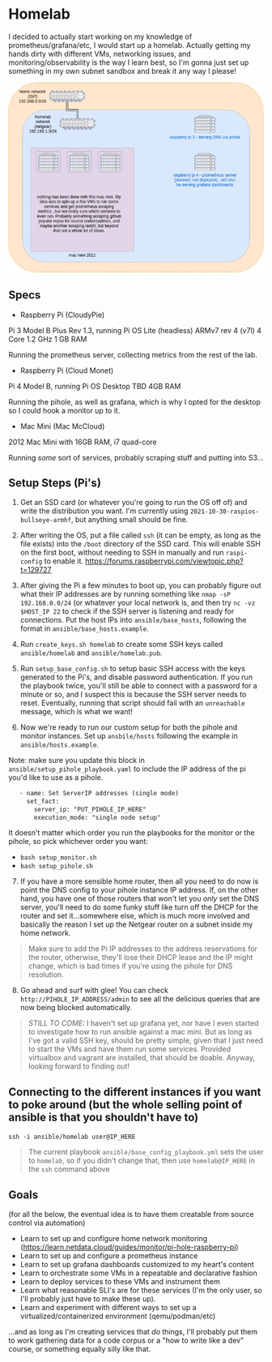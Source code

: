 # Homelab

I decided to actually start working on my knowledge of prometheus/grafana/etc, I would start up a homelab. Actually getting my hands dirty with different VMs, networking issues, and monitoring/observability is the way I learn best, so I'm gonna just set up something in my own subnet sandbox and break it any way I please!

![the current setup](homelab_diagram.png)

## Specs

- Raspberry Pi (CloudyPie)

Pi 3 Model B Plus Rev 1.3, running Pi OS Lite (headless)
ARMv7 rev 4 (v7l) 4 Core 1.2 GHz
1 GB RAM

Running the prometheus server, collecting metrics from the rest of the lab.

- Raspberry Pi (Cloud Monet)

Pi 4 Model B, running Pi OS Desktop
TBD
4GB RAM

Running the pihole, as well as grafana, which is why I opted for the desktop so I could hook a monitor up to it.

- Mac Mini (Mac McCloud)

2012 Mac Mini with 16GB RAM, i7 quad-core

Running _some_ sort of services, probably scraping stuff and putting into S3...

## Setup Steps (Pi's)

1. Get an SSD card (or whatever you're going to run the OS off of) and write the distribution you want. I'm currently using `2021-10-30-raspios-bullseye-armhf`, but anything small should be fine.

2. After writing the OS, put a file called `ssh` (it can be empty, as long as the file exists) into the `/boot` directory of the SSD card. This will enable SSH on the first boot, without needing to SSH in manually and run `raspi-config` to enable it.
https://forums.raspberrypi.com/viewtopic.php?t=129727

3. After giving the Pi a few minutes to boot up, you can probably figure out what their IP addresses are by running something like `nmap -sP 192.168.0.0/24` (or whatever your local network is, and then try `nc -vz $HOST_IP 22` to check if the SSH server is listening and ready for connections. Put the host IPs into `ansible/base_hosts`, following the format in `ansible/base_hosts.example`.

4. Run `create_keys.sh homelab` to create some SSH keys called `ansible/homelab` and `ansible/homelab.pub`.

5. Run `setup_base_config.sh` to setup basic SSH access with the keys generated to the Pi's, and disable password authentication. If you run the playbook twice, you'll still be able to connect with a password for a minute or so, and I suspect this is because the SSH server needs to reset. Eventually, running that script should fail with an `unreachable` message, which is what we want!

6. Now we're ready to run our custom setup for both the pihole and monitor instances. Set up `ansbile/hosts` following the example in `ansible/hosts.example`.

Note: make sure you update this block in `ansible/setup_pihole_playbook.yaml` to include the IP address of the pi you'd like to use as a pihole.

```
   - name: Set ServerIP addresses (single mode)
     set_fact:
       server_ip: "PUT_PIHOLE_IP_HERE"
       execution_mode: "single node setup"
```

It doesn't matter which order you run the playbooks for the monitor or the pihole, so pick whichever order you want:


- `bash setup_monitor.sh`
- `bash setup_pihole.sh`

7. If you have a more sensible home router, then all you need to do now is point the DNS config to your pihole instance IP address. If, on the other hand, you have one of those routers that won't let you _only_ set the DNS server, you'll need to do some funky stuff like turn off the DHCP for the router and set it...somewhere else, which is much more involved and basically the reason I set up the Netgear router on a subnet inside my home network.

> Make sure to add the Pi IP addresses to the address reservations for the router, otherwise, they'll lose their DHCP lease and the IP might change, which is bad times if you're using the pihole for DNS resolution.

8. Go ahead and surf with glee! You can check `http://PIHOLE_IP_ADDRESS/admin` to see all the delicious queries that are now being blocked automatically.

> *STILL TO COME:* I haven't set up grafana yet, nor have I even started to investigate how to run ansible against a mac mini. But as long as I've got a valid SSH key, should be pretty simple, given that I just need to start the VMs and have them run some services. Provided virtualbox and vagrant are installed, that should be doable. Anyway, looking forward to finding out!

## Connecting to the different instances if you want to poke around (but the whole selling point of ansible is that you shouldn't have to)

```
ssh -i ansible/homelab user@IP_HERE
```

> The current playbook `ansible/base_config_playbook.yml` sets the user to `homelab`, so if you didn't change that, then use `homelab@IP_HERE` in the `ssh` command above

## Goals

(for all the below, the eventual idea is to have them creatable from source control via automation)

- Learn to set up and configure home network monitoring (https://learn.netdata.cloud/guides/monitor/pi-hole-raspberry-pi)
- Learn to set up and configure a prometheus instance
- Learn to set up grafana dashboards customized to my heart's content
- Learn to orchestrate some VMs in a repeatable and declarative fashion
- Learn to deploy services to these VMs and instrument them
- Learn what reasonable SLI's are for these services (I'm the only user, so I'll probably just have to make these up).
- Learn and experiment with different ways to set up a virtualized/containerized environment (qemu/podman/etc)

...and as long as I'm creating services that _do_ things, I'll probably put them to work gathering data for a code corpus or a "how to write like a dev" course, or something equally silly like that.
